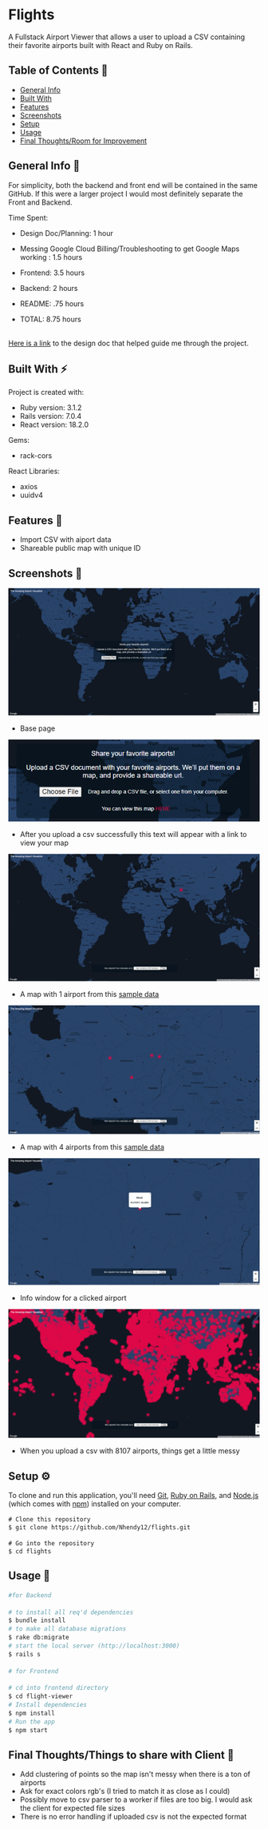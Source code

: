 # Flights

A Fullstack Airport Viewer that allows a user to upload a CSV containing their favorite airports built with React and Ruby on Rails.

## Table of Contents 📖
* [General Info](#general-info-)
* [Built With](#built-with-%EF%B8%8F)
* [Features](#features-)
* [Screenshots](#screenshots-)
* [Setup](#setup-%EF%B8%8F)
* [Usage](#usage-)
* [Final Thoughts/Room for Improvement](#final-thoughtsroom-for-improvement-)

## General Info 📝
For simplicity, both the backend and front end will be contained in the same GitHub. If this were a larger project I would most definitely separate the Front and Backend.

Time Spent:
* Design Doc/Planning: 1 hour
* Messing Google Cloud Billing/Troubleshooting to get Google Maps working : 1.5 hours
* Frontend: 3.5 hours
* Backend: 2 hours
* README: .75 hours

* TOTAL: 8.75 hours

\
[Here is a link](DESIGN_DOC.pdf) to the design doc that helped guide me through the project.


## Built With ⚡️
Project is created with:
* Ruby version: 3.1.2
* Rails version: 7.0.4
* React version: 18.2.0

Gems:
* rack-cors

React Libraries:
* axios
* uuidv4

## Features 🎯
* Import CSV with aiport data
* Shareable public map with unique ID

## Screenshots 📸

![Screenshot](Screenshot(31).png)
* Base page

![Screenshot](Screenshot(32).png)
* After you upload a csv successfully this text will appear with a link to view your map

![Screenshot](Screenshot(33).png)
* A map with 1 airport from this [sample data](./flight-viewer/sample-data/sample-data-1.csv)

![Screenshot](Screenshot(29).png)
* A map with 4 airports from this [sample data](./flight-viewer/sample-data/sample-data-2.csv)

![Screenshot](Screenshot(34).png)
* Info window for a clicked airport

![Screenshot](Screenshot(30).png)
* When you upload a csv with 8107 airports, things get a little messy

## Setup ⚙️
To clone and run this application, you'll need [Git](https://git-scm.com), [Ruby on Rails](https://www.tutorialspoint.com/ruby-on-rails/rails-installation.htm), and [Node.js](https://nodejs.org/en/download/) (which comes with [npm](http://npmjs.com)) installed on your computer.
```
# Clone this repository
$ git clone https://github.com/Nhendy12/flights.git

# Go into the repository
$ cd flights
```

## Usage 🚂

```bash
#for Backend

# to install all req'd dependencies
$ bundle install
# to make all database migrations
$ rake db:migrate
# start the local server (http://localhost:3000)
$ rails s

# for Frontend

# cd into frontend directory
$ cd flight-viewer  
# Install dependencies
$ npm install
# Run the app
$ npm start
```

## Final Thoughts/Things to share with Client 🔔

* Add clustering of points so the map isn't messy when there is a ton of airports
* Ask for exact colors rgb's (I tried to match it as close as I could)
* Possibly move to csv parser to a worker if files are too big. I would ask the client for expected file sizes
* There is no error handling if uploaded csv is not the expected format


